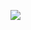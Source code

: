 [![](https://mermaid.ink/img/pako:eNqNk89OwzAMxl-lymmI9QWqaRJ_LhxAE0OcejGN11qkceUkAzb27qTttBW6SuSUfP6S_GI7e1WwRpWpNE1z68kbzBJaVWwxt51WGHDunqAUqHObxNEpyTM2wjp4lsfgqACz76PtWCzIepQNFLhcJmf92nMBMlt7IVsmdbfvKtky6YGngeCiaaQ7NFgQWzheOH3MYch504Cgqfglbt-wpYL_A2qoPIPaUKPwCEij622jCHi0Gi8EKN5PIHcsgsSvvJtNcj-0YBb9rfCHQ5mCHhyOn_RGsoKS7Ck5QcyYTlOfxyfewtF-4QkBDO1AJgwn4iFz3zgD1OTXw_pwsvhO03H7jC3jyo09f7LU4rQmNVexZDWQjq3d8eTKV1hjrrI41SDvucrtIfogMqy_bKEyLwHnSjiUlco2YFxchUbHYh7b_6Sipha8_zndBzr8AAljCyM?type=png)](https://mermaid.live/edit#pako:eNqNk89OwzAMxl-lymmI9QWqaRJ_LhxAE0OcejGN11qkceUkAzb27qTttBW6SuSUfP6S_GI7e1WwRpWpNE1z68kbzBJaVWwxt51WGHDunqAUqHObxNEpyTM2wjp4lsfgqACz76PtWCzIepQNFLhcJmf92nMBMlt7IVsmdbfvKtky6YGngeCiaaQ7NFgQWzheOH3MYch504Cgqfglbt-wpYL_A2qoPIPaUKPwCEij622jCHi0Gi8EKN5PIHcsgsSvvJtNcj-0YBb9rfCHQ5mCHhyOn_RGsoKS7Ck5QcyYTlOfxyfewtF-4QkBDO1AJgwn4iFz3zgD1OTXw_pwsvhO03H7jC3jyo09f7LU4rQmNVexZDWQjq3d8eTKV1hjrrI41SDvucrtIfogMqy_bKEyLwHnSjiUlco2YFxchUbHYh7b_6Sipha8_zndBzr8AAljCyM)
